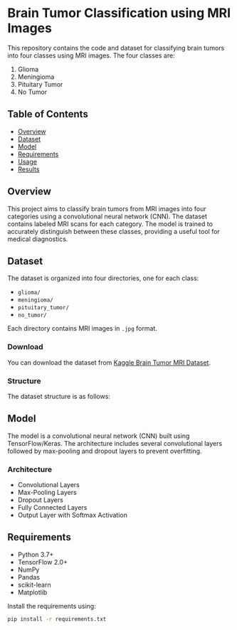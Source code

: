 # Brain Tumor Classification using MRI Images

This repository contains the code and dataset for classifying brain tumors into four classes using MRI images. The four classes are:

1. Glioma
2. Meningioma
3. Pituitary Tumor
4. No Tumor

## Table of Contents

- [Overview](#overview)
- [Dataset](#dataset)
- [Model](#model)
- [Requirements](#requirements)
- [Usage](#usage)
- [Results](#results)


## Overview

This project aims to classify brain tumors from MRI images into four categories using a convolutional neural network (CNN). The dataset contains labeled MRI scans for each category. The model is trained to accurately distinguish between these classes, providing a useful tool for medical diagnostics.

## Dataset

The dataset is organized into four directories, one for each class:
- `glioma/`
- `meningioma/`
- `pituitary_tumor/`
- `no_tumor/`

Each directory contains MRI images in `.jpg` format.

### Download

You can download the dataset from [Kaggle Brain Tumor MRI Dataset](https://www.kaggle.com/sartajbhuvaji/brain-tumor-classification-mri).

### Structure

The dataset structure is as follows:

## Model

The model is a convolutional neural network (CNN) built using TensorFlow/Keras. The architecture includes several convolutional layers followed by max-pooling and dropout layers to prevent overfitting.

### Architecture

- Convolutional Layers
- Max-Pooling Layers
- Dropout Layers
- Fully Connected Layers
- Output Layer with Softmax Activation

## Requirements

- Python 3.7+
- TensorFlow 2.0+
- NumPy
- Pandas
- scikit-learn
- Matplotlib

Install the requirements using:
```bash
pip install -r requirements.txt


